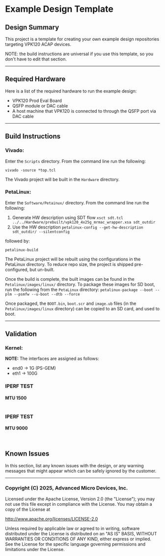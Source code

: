 # Example Design Template

## **Design Summary**

This project is a template for creating your own example design repositories targeting VPK120 ACAP devices. 

NOTE: the build instructions are universal if you use this template, so you don't have to edit that section.

---

## **Required Hardware**

Here is a list of the required hardware to run the example design:
- VPK120 Prod Eval Board
- QSFP module or DAC cable
- A host machine that VPK120 is connected to through the QSFP port via DAC cable
---

## **Build Instructions**

### **Vivado:**

Enter the `Scripts` directory. From the command line run the following:

`vivado -source *top.tcl`

The Vivado project will be built in the `Hardware` directory.

### **PetaLinux**:

Enter the `Software/Petainux/` directory. From the command line run the following:
1. Generate HW description using SDT flow
`xsct sdt.tcl ../../Hardware/prebuilt/vpk120_4x25g_mrmac_wrapper.xsa sdt_outdir`
2. Use the HW description
`petalinux-config --get-hw-description sdt_outdir/ --silentconfig`

followed by:

`petalinux-build`

The PetaLinux project will be rebuilt using the configurations in the PetaLinux directory. To reduce repo size, the project is shipped pre-configured, but un-built.

Once the build is complete, the built images can be found in the `Petalinux/images/linux/`
directory. To package these images for SD boot, run the following from the `PetaLinux` directory:
`petalinux-package --boot --plm --psmfw --u-boot --dtb --force`

Once packaged, the `BOOT.bin`, `boot.scr` and `image.ub` files (in the `Petalinux/images/linux` directory) can be copied to an SD card, and used to boot.

---
## **Validation**

### Kernel:
**NOTE:** The interfaces are assigned as follows:

- end0 -> 1G (PS-GEM)
- eth1 -> 100G
### IPERF TEST
#### MTU 1500
```

```
### IPERF TEST
#### MTU 9000
```


```

## **Known Issues**
In this section, list any known issues with the design, or any warning messages that might appear which can be safely ignored by the customer.

---
### Copyright (C) 2025, Advanced Micro Devices, Inc.

Licensed under the Apache License, Version 2.0 (the "License");
you may not use this file except in compliance with the License.
You may obtain a copy of the License at

http://www.apache.org/licenses/LICENSE-2.0

Unless required by applicable law or agreed to in writing, software
distributed under the License is distributed on an "AS IS" BASIS,
WITHOUT WARRANTIES OR CONDITIONS OF ANY KIND, either express or implied.
See the License for the specific language governing permissions and
limitations under the License.
